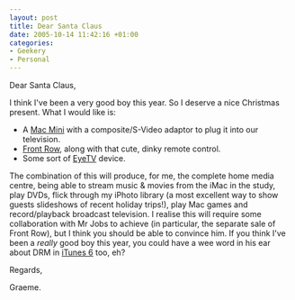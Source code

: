 ```yaml
---
layout: post
title: Dear Santa Claus
date: 2005-10-14 11:42:16 +01:00
categories:
- Geekery
- Personal
---
```

Dear Santa Claus,

I think I've been a very good boy this year.  So I deserve a nice Christmas present.  What I would like is:

<ul>
  <li>A <a href="http://www.apple.com/macmini/">Mac Mini</a> with a composite/S-Video adaptor to plug it into our television.</li>
  <li><a href="http://www.apple.com/imac/frontrow.html">Front Row</a>, along with that cute, dinky remote control.</li>
  <li>Some sort of <a href="http://www.elgato.com/index.php?file=products_eyetvmain">EyeTV</a> device.</li>
</ul>

The combination of this will produce, for me, the complete home media centre, being able to stream music &amp; movies from the iMac in the study, play DVDs, flick through my iPhoto library (a most excellent way to show guests slideshows of recent holiday trips!), play Mac games and record/playback broadcast television.  I realise this will require some collaboration with Mr Jobs to achieve (in particular, the separate sale of Front Row), but I think you should be able to convince him.  If you think I've been a <em>really</em> good boy this year, you could have a wee word in his ear about DRM in <a href="http://www.apple.com/itunes/">iTunes 6</a> too, eh?

Regards,

Graeme.
